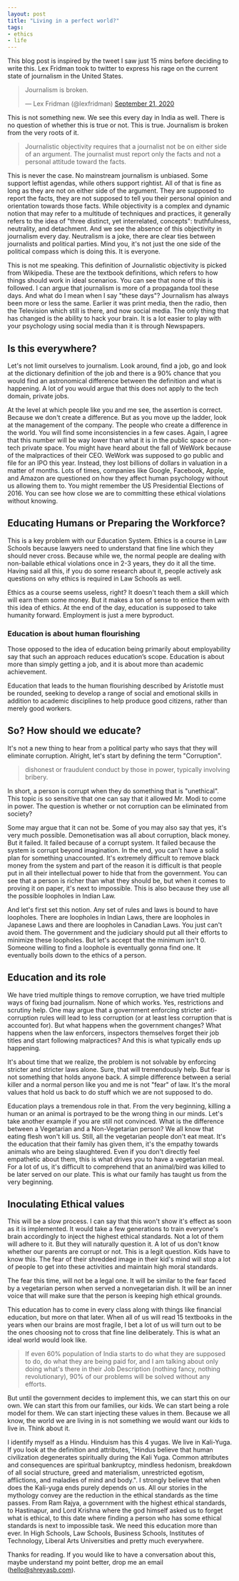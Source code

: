 ```yaml
---
layout: post
title: "Living in a perfect world?"
tags:
- ethics
- life
---
```


This blog post is inspired by the tweet I saw just 15 mins before deciding to write this. Lex Fridman took to twitter to express his rage on the current state of journalism in the United States.

<blockquote class="twitter-tweet tw-align-center"><p lang="en" dir="ltr">Journalism is broken.</p>&mdash; Lex Fridman (@lexfridman) <a href="https://twitter.com/lexfridman/status/1308144408760651778?ref_src=twsrc%5Etfw">September 21, 2020</a></blockquote> <script async src="https://platform.twitter.com/widgets.js" charset="utf-8"></script>

This is not something new. We see this every day in India as well. There is no question of whether this is true or not. This is true. Journalism is broken from the very roots of it.

> Journalistic objectivity requires that a journalist not be on either side of an argument. The journalist must report only the facts and not a personal attitude toward the facts.

This is never the case. No mainstream journalism is unbiased. Some support leftist agendas, while others support rightist. All of that is fine as long as they are not on either side of the argument. They are supposed to report the facts, they are not supposed to tell you their personal opinion and orientation towards those facts. While objectivity is a complex and dynamic notion that may refer to a multitude of techniques and practices, it generally refers to the idea of "three distinct, yet interrelated, concepts": truthfulness, neutrality, and detachment. And we see the absence of this objectivity in journalism every day. Neutralism is a joke, there are clear ties between journalists and political parties. Mind you, it's not just the one side of the political compass which is doing this. It is everyone.

This is not me speaking. This definition of Journalistic objectivity is picked from Wikipedia. These are the textbook definitions, which refers to how things should work in ideal scenarios. You can see that none of this is followed. I can argue that journalism is more of a propaganda tool these days. And what do I mean when I say "these days"? Journalism has always been more or less the same. Earlier it was print media, then the radio, then the Television which still is there, and now social media. The only thing that has changed is the ability to hack your brain. It is a lot easier to play with your psychology using social media than it is through Newspapers.

## Is this everywhere?

Let's not limit ourselves to journalism. Look around, find a job, go and look at the dictionary definition of the job and there is a 90% chance that you would find an astronomical difference between the definition and what is happening. A lot of you would argue that this does not apply to the tech domain, private jobs.

At the level at which people like you and me see, the assertion is correct. Because we don't create a difference. But as you move up the ladder, look at the management of the company. The people who create a difference in the world. You will find some inconsistencies in a few cases. Again, I agree that this number will be way lower than what it is in the public space or non-tech private space. You might have heard about the fall of WeWork because of the malpractices of their CEO. WeWork was supposed to go public and file for an IPO this year. Instead, they lost billions of dollars in valuation in a matter of months. Lots of times, companies like Google, Facebook, Apple, and Amazon are questioned on how they affect human psychology without us allowing them to. You might remember the US Presidential Elections of 2016. You can see how close we are to committing these ethical violations without knowing.

## Educating Humans or Preparing the Workforce?

This is a key problem with our Education System. Ethics is a course in Law Schools because lawyers need to understand that fine line which they should never cross. Because while we, the normal people are dealing with non-bailable ethical violations once in 2-3 years, they do it all the time. Having said all this, if you do some research about it, people actively ask questions on why ethics is required in Law Schools as well.

Ethics as a course seems useless, right? It doesn't teach them a skill which will earn them some money. But it makes a ton of sense to entice them with this idea of ethics. At the end of the day, education is supposed to take humanity forward. Employment is just a mere byproduct.

### Education is about human flourishing

Those opposed to the idea of education being primarily about employability say that such an approach reduces education’s scope. Education is about more than simply getting a job, and it is about more than academic achievement.

Education that leads to the human flourishing described by Aristotle must be rounded, seeking to develop a range of social and emotional skills in addition to academic disciplines to help produce good citizens, rather than merely good workers.

## So? How should we educate?

It's not a new thing to hear from a political party who says that they will eliminate corruption. Alright, let's start by defining the term "Corruption".

> dishonest or fraudulent conduct by those in power, typically involving bribery.

In short, a person is corrupt when they do something that is "unethical". This topic is so sensitive that one can say that it allowed Mr. Modi to come in power. The question is whether or not corruption can be eliminated from society?

Some may argue that it can not be. Some of you may also say that yes, it's very much possible. Demonetisation was all about corruption, black money. But it failed. It failed because of a corrupt system. It failed because the system is corrupt beyond imagination. In the end, you can't have a solid plan for something unaccounted. It's extremely difficult to remove black money from the system and part of the reason it is difficult is that people put in all their intellectual power to hide that from the government. You can see that a person is richer than what they should be, but when it comes to proving it on paper, it's next to impossible. This is also because they use all the possible loopholes in Indian Law.

And let's first set this notion. Any set of rules and laws is bound to have loopholes. There are loopholes in Indian Laws, there are loopholes in Japanese Laws and there are loopholes in Canadian Laws. You just can't avoid them. The government and the judiciary should put all their efforts to minimize these loopholes. But let's accept that the minimum isn't 0. Someone willing to find a loophole is eventually gonna find one. It eventually boils down to the ethics of a person.

## Education and its role

We have tried multiple things to remove corruption, we have tried multiple ways of fixing bad journalism. None of which works. Yes, restrictions and scrutiny help. One may argue that a government enforcing stricter anti-corruption rules will lead to less corruption (or at least less corruption that is accounted for). But what happens when the government changes? What happens when the law enforcers, inspectors themselves forget their job titles and start following malpractices? And this is what typically ends up happening.

It's about time that we realize, the problem is not solvable by enforcing stricter and stricter laws alone. Sure, that will tremendously help. But fear is not something that holds anyone back. A simple difference between a serial killer and a normal person like you and me is not "fear" of law. It's the moral values that hold us back to do stuff which we are not supposed to do.

Education plays a tremendous role in that. From the very beginning, killing a human or an animal is portrayed to be the wrong thing in our minds. Let's take another example if you are still not convinced. What is the difference between a Vegetarian and a Non-Vegetarian person? We all know that eating flesh won't kill us. Still, all the vegetarian people don't eat meat. It's the education that their family has given them, it's the empathy towards animals who are being slaughtered. Even if you don't directly feel empathetic about them, this is what drives you to have a vegetarian meal. For a lot of us, it's difficult to comprehend that an animal/bird was killed to be later served on our plate. This is what our family has taught us from the very beginning.  

## Inoculating Ethical values

This will be a slow process. I can say that this won't show it's effect as soon as it is implemented. It would take a few generations to train everyone's brain accordingly to inject the highest ethical standards. Not a lot of them will adhere to it. But they will naturally question it. A lot of us don't know whether our parents are corrupt or not. This is a legit question. Kids have to know this. The fear of their shredded image in their kid's mind will stop a lot of people to get into these activities and maintain high moral standards.

The fear this time, will not be a legal one. It will be similar to the fear faced by a vegetarian person when served a nonvegetarian dish. It will be an inner voice that will make sure that the person is keeping high ethical grounds.

This education has to come in every class along with things like financial education, but more on that later. When all of us will read 15 textbooks in the years when our brains are most fragile, I bet a lot of us will turn out to be the ones choosing not to cross that fine line deliberately. This is what an ideal world would look like.

> If even 60% population of India starts to do what they are supposed to do, do what they are being paid for, and I am talking about only doing what's there in their Job Description (nothing fancy, nothing revolutionary), 90% of our problems will be solved without any efforts.

But until the government decides to implement this, we can start this on our own. We can start this from our families, our kids. We can start being a role model for them. We can start injecting these values in them. Because we all know, the world we are living in is not something we would want our kids to live in. Think about it.

I identify myself as a Hindu. Hinduism has this 4 yugas. We live in Kali-Yuga. If you look at the definition and attributes, "Hindus believe that human civilization degenerates spiritually during the Kali Yuga. Common attributes and consequences are spiritual bankruptcy, mindless hedonism, breakdown of all social structure, greed and materialism, unrestricted egotism, afflictions, and maladies of mind and body.". I strongly believe that when does the Kali-yuga ends purely depends on us. All our stories in the mythology convey are the reduction in the ethical standards as the time passes. From Ram Rajya, a government with the highest ethical standards, to Hastinapur, and Lord Krishna where the god himself asked us to forget what is ethical, to this date where finding a person who has some ethical standards is next to impossible task. We need this education more than ever. In High Schools, Law Schools, Business Schools, Institutes of Technology, Liberal Arts Universities and pretty much everywhere.

Thanks for reading. If you would like to have a conversation about this, maybe understand my point better, drop me an email ([hello@shreyasb.com](mailto:hello@shreyasb.com)).
